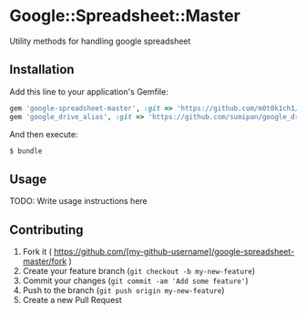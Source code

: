 # Google::Spreadsheet::Master

Utility methods for handling google spreadsheet

## Installation

Add this line to your application's Gemfile:

``` ruby
gem 'google-spreadsheet-master', :git => 'https://github.com/m0t0k1ch1/google-drive-master.git', :branch => 'master'
gem 'google_drive_alias', :git => 'https://github.com/sumipan/google_drive_alias.rb.git', :branch => 'master'
```

And then execute:

``` sh
$ bundle
```

## Usage

TODO: Write usage instructions here

## Contributing

1. Fork it ( https://github.com/[my-github-username]/google-spreadsheet-master/fork )
2. Create your feature branch (`git checkout -b my-new-feature`)
3. Commit your changes (`git commit -am 'Add some feature'`)
4. Push to the branch (`git push origin my-new-feature`)
5. Create a new Pull Request
